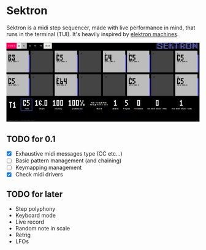 # Sektron

Sektron is a midi step sequencer, made with live performance in mind, that runs in the terminal (TUI). It's heavily inspired by [elektron machines](https://www.elektron.se).

![sektron screenshot](/docs/screenshot.png)

## TODO for 0.1

 - [x] Exhaustive midi messages type (CC etc...)
 - [ ] Basic pattern management (and chaining)
 - [ ] Keymapping management
 - [x] Check midi drivers

## TODO for later

 - Step polyphony
 - Keyboard mode
 - Live record
 - Random note in scale
 - Retrig
 - LFOs
